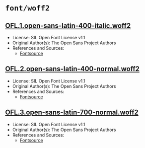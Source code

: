 # `font/woff2`

## [OFL.1.open-sans-latin-400-italic.woff2](../files/OFL.1.open-sans-latin-400-italic.woff2)

- License: SIL Open Font License v1.1
- Original Author(s): The Open Sans Project Authors
- References and Sources:
  - [Fontsource](https://api.fontsource.org/v1/download/open-sans)

## [OFL.2.open-sans-latin-400-normal.woff2](../files/OFL.2.open-sans-latin-400-normal.woff2)

- License: SIL Open Font License v1.1
- Original Author(s): The Open Sans Project Authors
- References and Sources:
  - [Fontsource](https://api.fontsource.org/v1/download/open-sans)

## [OFL.3.open-sans-latin-700-normal.woff2](../files/OFL.3.open-sans-latin-700-normal.woff2)

- License: SIL Open Font License v1.1
- Original Author(s): The Open Sans Project Authors
- References and Sources:
  - [Fontsource](https://api.fontsource.org/v1/download/open-sans)

